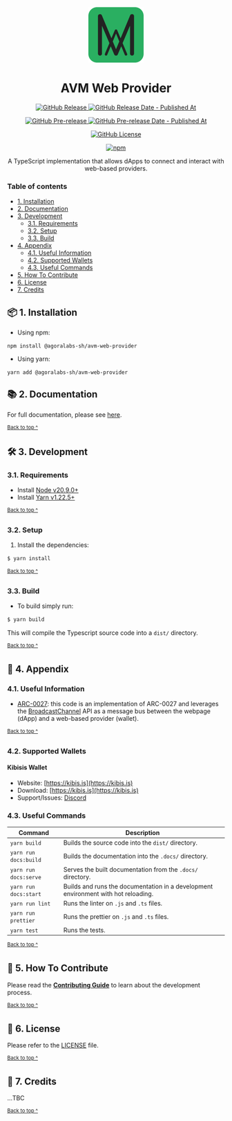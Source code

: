 <p align="center">
  <a href="https://avm-web-provider.agoralabs.sh">
    <img alt="AVM Logo" src="assets/logo@128x128.png" style="padding-top: 15px" height="128" />
  </a>
</p>

<h1 align="center">
  AVM Web Provider
</h1>

<p align="center">
  <a href="https://github.com/agoralabs-sh/avm-web-provider/releases/latest">
    <img alt="GitHub Release" src="https://img.shields.io/github/v/release/agoralabs-sh/avm-web-provider?&logo=github">
  </a>
  <a href="https://github.com/agoralabs-sh/avm-web-provider/releases/latest">
    <img alt="GitHub Release Date - Published At" src="https://img.shields.io/github/release-date/agoralabs-sh/avm-web-provider?logo=github">
  </a>
</p>

<p align="center">
  <a href="https://github.com/agoralabs-sh/avm-web-provider/releases">
    <img alt="GitHub Pre-release" src="https://img.shields.io/github/v/release/agoralabs-sh/avm-web-provider?include_prereleases&label=pre-release&logo=github">
  </a>
  <a href="https://github.com/agoralabs-sh/avm-web-provider/releases">
    <img alt="GitHub Pre-release Date - Published At" src="https://img.shields.io/github/release-date-pre/agoralabs-sh/avm-web-provider?label=pre-release date&logo=github">
  </a>
</p>

<p align="center">
  <a href="https://github.com/agoralabs-sh/avm-web-provider/blob/main/LICENSE">
    <img alt="GitHub License" src="https://img.shields.io/github/license/agoralabs-sh/avm-web-provider">
  </a>
</p>

<p align="center">
  <a href="https://npmjs.com/package/@agoralabs-sh/avm-web-provider" target="_blank">
    <img src="https://img.shields.io/npm/v/@agoralabs-sh/avm-web-provider" alt="npm" />
  </a>
</p>

<p align="center">
  A TypeScript implementation that allows dApps to connect and interact with web-based providers.
</p>

### Table of contents

* [1. Installation](#-1-installation)
* [2. Documentation](#-2-documentation)
* [3. Development](#-3-development)
  * [3.1. Requirements](#31-requirements)
  * [3.2. Setup](#32-setup)
  * [3.3. Build](#33-build)
* [4. Appendix](#-4-appendix)
  * [4.1. Useful Information](#41-useful-information)
  * [4.2. Supported Wallets](#42-supported-wallets)
  * [4.3. Useful Commands](#43-useful-commands)
* [5. How To Contribute](#-5-how-to-contribute)
* [6. License](#-6-license)
* [7. Credits](#-7-credits)

## 📦 1. Installation

* Using npm:
```shell
npm install @agoralabs-sh/avm-web-provider
```

* Using yarn:
```shell
yarn add @agoralabs-sh/avm-web-provider
```

## 📚 2. Documentation

For full documentation, please see [here][documentation].

<sup>[Back to top ^][table-of-contents]</sup>

## 🛠 3. Development

### 3.1. Requirements

* Install [Node v20.9.0+][node]
* Install [Yarn v1.22.5+][yarn]

<sup>[Back to top ^][table-of-contents]</sup>

### 3.2. Setup

1. Install the dependencies:
```bash
$ yarn install
```

<sup>[Back to top ^][table-of-contents]</sup>

### 3.3. Build

* To build simply run:
```bash
$ yarn build
```

This will compile the Typescript source code into a `dist/` directory.

<sup>[Back to top ^][table-of-contents]</sup>

## 📑 4. Appendix

### 4.1. Useful Information

* [ARC-0027][arc-0027]: this code is an implementation of ARC-0027 and leverages the [BroadcastChannel][boradcastchannel] API as a message bus between the webpage (dApp) and a web-based provider (wallet).

<sup>[Back to top ^][table-of-contents]</sup>

### 4.2. Supported Wallets

#### Kibisis Wallet

* Website: [https://kibis.is](https://kibis.is)
* Download: [https://kibis.is](https://kibis.is)
* Support/Issues: [Discord](https://discord.com/channels/1055863853633785857/1181252381816655952)


### 4.3. Useful Commands

| Command               | Description                                                                        |
|-----------------------|------------------------------------------------------------------------------------|
| `yarn build`          | Builds the source code into the `dist/` directory.                                 |
| `yarn run docs:build` | Builds the documentation into the `.docs/` directory.                              |
| `yarn run docs:serve` | Serves the built documentation from the `.docs/` directory.                        |
| `yarn run docs:start` | Builds and runs the documentation in a development environment with hot reloading. |
| `yarn run lint`       | Runs the linter on `.js` and `.ts` files.                                          |
| `yarn run prettier`   | Runs the prettier on `.js` and `.ts` files.                                        |
| `yarn test`           | Runs the tests.                                                                    |

<sup>[Back to top ^][table-of-contents]</sup>

## 👏 5. How To Contribute

Please read the [**Contributing Guide**][contribute] to learn about the development process.

<sup>[Back to top ^][table-of-contents]</sup>

## 📄 6. License

Please refer to the [LICENSE][license] file.

<sup>[Back to top ^][table-of-contents]</sup>

## 🎉 7. Credits

...TBC

<sup>[Back to top ^][table-of-contents]</sup>

<!-- Links -->
[arc-0027]: https://github.com/algorandfoundation/ARCs/blob/main/ARCs/arc-0027.md
[boradcastchannel]: https://developer.mozilla.org/en-US/docs/Web/API/Broadcast_Channel_API
[contribute]: ./CONTRIBUTING.md
[documentation]: https://avm-web-provider.agoralabs.sh
[license]: ./LICENSE
[node]: https://nodejs.org/en/
[table-of-contents]: #table-of-contents
[yarn]: https://yarnpkg.com/
